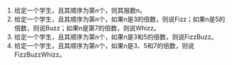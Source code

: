 1. 给定一个学生，且其顺序为第n个，则其报数n。
2. 给定一个学生，且其顺序为第n个，如果n是3的倍数，则说Fizz；如果n是5的倍数，则说Buzz；如果n是第7的倍数，则说Whizz。
3. 给定一个学生，且其顺序为第n个，如果n是3和5的倍数，则说FizzBuzz。
4. 给定一个学生，且其顺序为第n个，如果n是3、5和7的倍数，则说FizzBuzzWhizz。